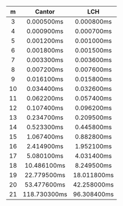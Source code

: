 | m       | Cantor          |LCH        |
|:-------:|:---------------:|:---------:|
| 3       | 0.000500ms      |0.000800ms |
| 4       | 0.000900ms      |0.000700ms |
| 5       | 0.001200ms      |0.001000ms |
| 6       | 0.001800ms      |0.001500ms |
| 7       | 0.003300ms      |0.003600ms |
| 8       | 0.007200ms      |0.007600ms |
| 9       | 0.016100ms      |0.015800ms |
| 10      | 0.034400ms      |0.032600ms |
| 11      | 0.062200ms      |0.057400ms |
| 12      | 0.107400ms      |0.096200ms |
| 13      | 0.234700ms      |0.209500ms |
| 14      | 0.523300ms      |0.445800ms |
| 15      | 1.067400ms      |0.882800ms |
| 16      | 2.414900ms      |1.952100ms |
| 17      | 5.080100ms      |4.031400ms |
| 18      | 10.486100ms     |8.249500ms |
| 19      | 22.779500ms     |18.011800ms|
| 20      | 53.477600ms     |42.258000ms|
| 21      | 118.730300ms    |96.308400ms|

